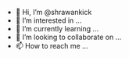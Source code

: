 - 👋 Hi, I’m @shrawankick
- 👀 I’m interested in ...
- 🌱 I’m currently learning ...
- 💞️ I’m looking to collaborate on ...
- 📫 How to reach me ...

<!---
shrawankick/shrawankick is a ✨ special ✨ repository because its `README.md` (this file) appears on your GitHub profile.
You can click the Preview link to take a look at your changes.
--->
